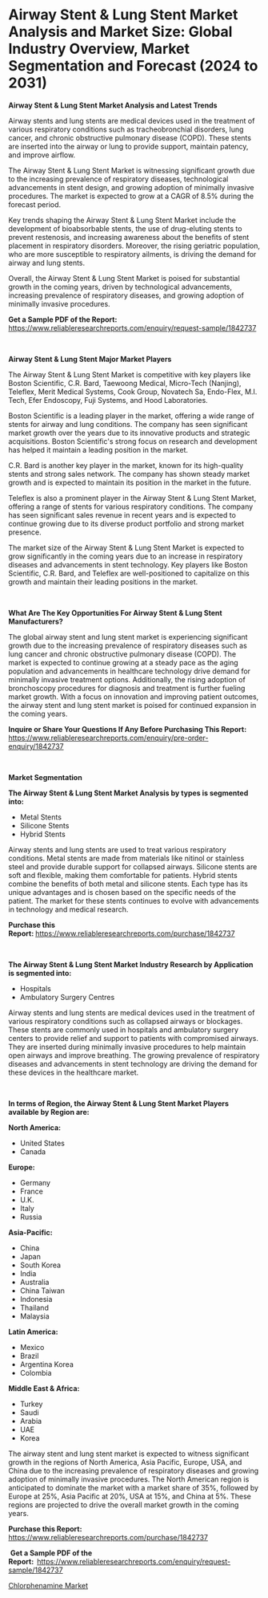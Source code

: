 <p><h1>Airway Stent & Lung Stent Market Analysis and Market Size: Global Industry Overview, Market Segmentation and Forecast (2024 to 2031)</h1></p><p><strong>Airway Stent & Lung Stent Market Analysis and Latest Trends</strong></p>
<p><p>Airway stents and lung stents are medical devices used in the treatment of various respiratory conditions such as tracheobronchial disorders, lung cancer, and chronic obstructive pulmonary disease (COPD). These stents are inserted into the airway or lung to provide support, maintain patency, and improve airflow.</p><p>The Airway Stent & Lung Stent Market is witnessing significant growth due to the increasing prevalence of respiratory diseases, technological advancements in stent design, and growing adoption of minimally invasive procedures. The market is expected to grow at a CAGR of 8.5% during the forecast period.</p><p>Key trends shaping the Airway Stent & Lung Stent Market include the development of bioabsorbable stents, the use of drug-eluting stents to prevent restenosis, and increasing awareness about the benefits of stent placement in respiratory disorders. Moreover, the rising geriatric population, who are more susceptible to respiratory ailments, is driving the demand for airway and lung stents.</p><p>Overall, the Airway Stent & Lung Stent Market is poised for substantial growth in the coming years, driven by technological advancements, increasing prevalence of respiratory diseases, and growing adoption of minimally invasive procedures.</p></p>
<p><strong>Get a Sample PDF of the Report:&nbsp;</strong> <a href="https://www.reliableresearchreports.com/enquiry/request-sample/1842737">https://www.reliableresearchreports.com/enquiry/request-sample/1842737</a></p>
<p>&nbsp;</p>
<p><strong>Airway Stent & Lung Stent Major Market Players</strong></p>
<p><p>The Airway Stent & Lung Stent Market is competitive with key players like Boston Scientific, C.R. Bard, Taewoong Medical, Micro-Tech (Nanjing), Teleflex, Merit Medical Systems, Cook Group, Novatech Sa, Endo-Flex, M.I. Tech, Efer Endoscopy, Fuji Systems, and Hood Laboratories. </p><p>Boston Scientific is a leading player in the market, offering a wide range of stents for airway and lung conditions. The company has seen significant market growth over the years due to its innovative products and strategic acquisitions. Boston Scientific's strong focus on research and development has helped it maintain a leading position in the market. </p><p>C.R. Bard is another key player in the market, known for its high-quality stents and strong sales network. The company has shown steady market growth and is expected to maintain its position in the market in the future. </p><p>Teleflex is also a prominent player in the Airway Stent & Lung Stent Market, offering a range of stents for various respiratory conditions. The company has seen significant sales revenue in recent years and is expected to continue growing due to its diverse product portfolio and strong market presence.</p><p>The market size of the Airway Stent & Lung Stent Market is expected to grow significantly in the coming years due to an increase in respiratory diseases and advancements in stent technology. Key players like Boston Scientific, C.R. Bard, and Teleflex are well-positioned to capitalize on this growth and maintain their leading positions in the market.</p></p>
<p>&nbsp;</p>
<p><strong>What Are The Key Opportunities For Airway Stent & Lung Stent Manufacturers?</strong></p>
<p><p>The global airway stent and lung stent market is experiencing significant growth due to the increasing prevalence of respiratory diseases such as lung cancer and chronic obstructive pulmonary disease (COPD). The market is expected to continue growing at a steady pace as the aging population and advancements in healthcare technology drive demand for minimally invasive treatment options. Additionally, the rising adoption of bronchoscopy procedures for diagnosis and treatment is further fueling market growth. With a focus on innovation and improving patient outcomes, the airway stent and lung stent market is poised for continued expansion in the coming years.</p></p>
<p><strong>Inquire or Share Your Questions If Any Before Purchasing This Report:</strong> <a href="https://www.reliableresearchreports.com/enquiry/pre-order-enquiry/1842737">https://www.reliableresearchreports.com/enquiry/pre-order-enquiry/1842737</a></p>
<p>&nbsp;</p>
<p><strong>Market Segmentation</strong></p>
<p><strong>The Airway Stent & Lung Stent Market Analysis by types is segmented into:</strong></p>
<p><ul><li>Metal Stents</li><li>Silicone Stents</li><li>Hybrid Stents</li></ul></p>
<p><p>Airway stents and lung stents are used to treat various respiratory conditions. Metal stents are made from materials like nitinol or stainless steel and provide durable support for collapsed airways. Silicone stents are soft and flexible, making them comfortable for patients. Hybrid stents combine the benefits of both metal and silicone stents. Each type has its unique advantages and is chosen based on the specific needs of the patient. The market for these stents continues to evolve with advancements in technology and medical research.</p></p>
<p><strong>Purchase this Report:&nbsp;</strong><a href="https://www.reliableresearchreports.com/purchase/1842737">https://www.reliableresearchreports.com/purchase/1842737</a></p>
<p>&nbsp;</p>
<p><strong>The Airway Stent & Lung Stent Market Industry Research by Application is segmented into:</strong></p>
<p><ul><li>Hospitals</li><li>Ambulatory Surgery Centres</li></ul></p>
<p><p>Airway stents and lung stents are medical devices used in the treatment of various respiratory conditions such as collapsed airways or blockages. These stents are commonly used in hospitals and ambulatory surgery centers to provide relief and support to patients with compromised airways. They are inserted during minimally invasive procedures to help maintain open airways and improve breathing. The growing prevalence of respiratory diseases and advancements in stent technology are driving the demand for these devices in the healthcare market.</p></p>
<p>&nbsp;</p>
<p><strong>In terms of Region, the Airway Stent & Lung Stent Market Players available by Region are:</strong></p>
<p>
    <p> <strong> North America: </strong>
        <ul>
            <li>United States</li>
            <li>Canada</li>
        </ul>
        </p> 
    <p> <strong> Europe: </strong>
        <ul>
            <li>Germany</li>
            <li>France</li>
            <li>U.K.</li>
            <li>Italy</li>
            <li>Russia</li>
        </ul>
        </p> 
    <p> <strong> Asia-Pacific: </strong>
        <ul>
            <li>China</li>
            <li>Japan</li>
            <li>South Korea</li>
            <li>India</li>
            <li>Australia</li>
            <li>China Taiwan</li>
            <li>Indonesia</li>
            <li>Thailand</li>
            <li>Malaysia</li>
        </ul>
        </p> 
    <p> <strong> Latin America: </strong>
        <ul>
            <li>Mexico</li>
            <li>Brazil</li>
            <li>Argentina Korea</li>
            <li>Colombia</li>
        </ul>
        </p> 
    <p> <strong> Middle East & Africa: </strong>
        <ul>
            <li>Turkey</li>
            <li>Saudi</li>
            <li>Arabia</li>
            <li>UAE</li>
            <li>Korea</li>
        </ul>
    </p>
    </p>
<p><p>The airway stent and lung stent market is expected to witness significant growth in the regions of North America, Asia Pacific, Europe, USA, and China due to the increasing prevalence of respiratory diseases and growing adoption of minimally invasive procedures. The North American region is anticipated to dominate the market with a market share of 35%, followed by Europe at 25%, Asia Pacific at 20%, USA at 15%, and China at 5%. These regions are projected to drive the overall market growth in the coming years.</p></p>
<p><strong>Purchase this Report: </strong><a href="https://www.reliableresearchreports.com/purchase/1842737">https://www.reliableresearchreports.com/purchase/1842737</a></p>
<p>&nbsp;<strong>Get a Sample PDF of the Report:&nbsp;&nbsp;</strong><a href="https://www.reliableresearchreports.com/enquiry/request-sample/1842737">https://www.reliableresearchreports.com/enquiry/request-sample/1842737</a></p>
<p><strong></strong></p>
<p><p><a href="https://medium.com/@adrainratke/chlorphenamine-market-size-and-market-trends-complete-industry-overview-2024-to-2031-1b86a97d2d08">Chlorphenamine Market</a></p></p>